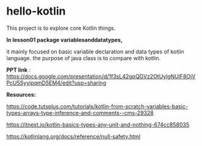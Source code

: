 # hello-kotlin

This project is to explore core Kotlin things.

**In lesson01 package variablesanddatatypes,**

it mainly focused on  basic variable declaration and data types of kotlin language.
the purpose of java class is to compare with kotlin.

**PPT link** : https://docs.google.com/presentation/d/1f3sL42gpQGVz2OtUylgNUlF8OjVPcU5SyyipqmD5EM4/edit?usp=sharing

**Resources:**

https://code.tutsplus.com/tutorials/kotlin-from-scratch-variables-basic-types-arrays-type-inference-and-comments--cms-29328

https://itnext.io/kotlin-basics-types-any-unit-and-nothing-674cc858035

https://kotlinlang.org/docs/reference/null-safety.html
